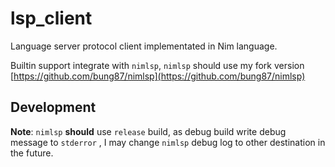 # lsp_client  

Language server protocol client implementated in Nim language.  

Builtin support integrate with `nimlsp`, `nimlsp` should use my fork version [https://github.com/bung87/nimlsp](https://github.com/bung87/nimlsp)

## Development  

**Note**: `nimlsp` **should** use `release` build, as debug build write debug message to `stderror` , I may change `nimlsp` debug log to other destination in the future.   